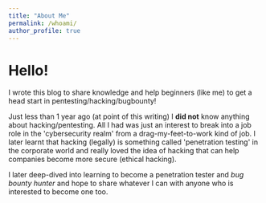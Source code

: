 ```yaml
---
title: "About Me"
permalink: /whoami/
author_profile: true
---
```


# Hello! 

I wrote this blog to share knowledge and help beginners (like me) to get a head start in pentesting/hacking/bugbounty! 

Just less than 1 year ago (at point of this writing) I __did not__ know anything about hacking/pentesting. All I had was just an interest to break into a job role in the 'cybersecurity realm' from a drag-my-feet-to-work kind of job. I later learnt that hacking (legally) is something called 'penetration testing' in the corporate world and really loved the idea of hacking that can help companies become more secure (ethical hacking).

I later deep-dived into learning to become a penetration tester and *bug bounty hunter* and hope to share whatever I can with anyone who is interested to become one too. 


 